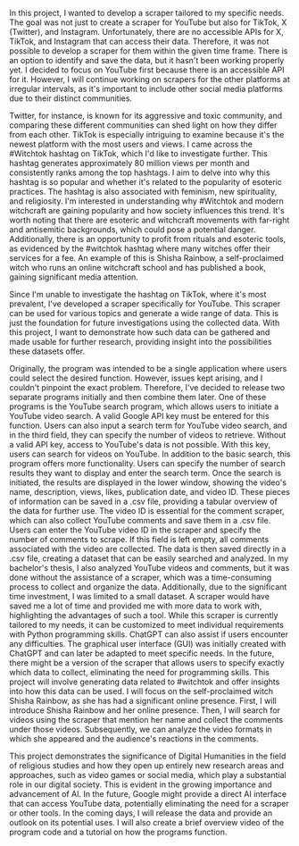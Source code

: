 In this project, I wanted to develop a scraper tailored to my specific needs. The goal was not just to create a scraper for YouTube but also for TikTok, X (Twitter), and Instagram.
Unfortunately, there are no accessible APIs for X, TikTok, and Instagram that can access their data. Therefore, it was not possible to develop a scraper for them within the given time frame.
There is an option to identify and save the data, but it hasn't been working properly yet. I decided to focus on YouTube first because there is an accessible API for it. However, I will continue
working on scrapers for the other platforms at irregular intervals, as it's important to include other social media platforms due to their distinct communities.

Twitter, for instance, is known for its aggressive and toxic community, and comparing these different communities can shed light on how they differ from each other. TikTok is especially intriguing to examine because it's the newest platform with the most users and views. I came across the #Witchtok hashtag on TikTok, which I'd like to investigate further. This hashtag generates approximately 80 million views per month and consistently ranks among the top hashtags. I aim to delve into why this hashtag is so popular and whether it's related to the popularity of esoteric practices. The hashtag is also associated with feminism, new spirituality, and religiosity. I'm interested in understanding why #Witchtok and modern witchcraft are gaining popularity and how society influences this trend. It's worth noting that there are esoteric and witchcraft movements with far-right and antisemitic backgrounds, which could pose a potential danger. Additionally, there is an opportunity to profit from rituals and esoteric tools, as evidenced by the #witchtok hashtag where many witches offer their services for a fee. An example of this is Shisha Rainbow, a self-proclaimed witch who runs an online witchcraft school and has published a book, gaining significant media attention.

Since I'm unable to investigate the hashtag on TikTok, where it's most prevalent, I've developed a scraper specifically for YouTube. This scraper can be used for various topics and generate a wide range of data. This is just the foundation for future investigations using the collected data. With this project, I want to demonstrate how such data can be gathered and made usable for further research, providing insight into the possibilities these datasets offer.

Originally, the program was intended to be a single application where users could select the desired function. However, issues kept arising, and I couldn't pinpoint the exact problem. Therefore, I've decided to release two separate programs initially and then combine them later. One of these programs is the YouTube search program, which allows users to initiate a YouTube video search. A valid Google API key must be entered for this function. Users can also input a search term for YouTube video search, and in the third field, they can specify the number of videos to retrieve. Without a valid API key, access to YouTube's data is not possible. With this key, users can search for videos on YouTube. In addition to the basic search, this program offers more functionality. Users can specify the number of search results they want to display and enter the search term. Once the search is initiated, the results are displayed in the lower window, showing the video's name, description, views, likes, publication date, and video ID. These pieces of information can be saved in a .csv file, providing a tabular overview of the data for further use. The video ID is essential for the comment scraper, which can also collect YouTube comments and save them in a .csv file. Users can enter the YouTube video ID in the scraper and specify the number of comments to scrape. If this field is left empty, all comments associated with the video are collected. The data is then saved directly in a .csv file, creating a dataset that can be easily searched and analyzed. In my bachelor's thesis, I also analyzed YouTube videos and comments, but it was done without the assistance of a scraper, which was a time-consuming process to collect and organize the data. Additionally, due to the significant time investment, I was limited to a small dataset. A scraper would have saved me a lot of time and provided me with more data to work with, highlighting the advantages of such a tool. While this scraper is currently tailored to my needs, it can be customized to meet individual requirements with Python programming skills. ChatGPT can also assist if users encounter any difficulties. The graphical user interface (GUI) was initially created with ChatGPT and can later be adapted to meet specific needs. In the future, there might be a version of the scraper that allows users to specify exactly which data to collect, eliminating the need for programming skills. This project will involve generating data related to #witchtok and offer insights into how this data can be used. I will focus on the self-proclaimed witch Shisha Rainbow, as she has had a significant online presence. First, I will introduce Shisha Rainbow and her online presence. Then, I will search for videos using the scraper that mention her name and collect the comments under those videos. Subsequently, we can analyze the video formats in which she appeared and the audience's reactions in the comments.

This project demonstrates the significance of Digital Humanities in the field of religious studies and how they open up entirely new research areas and approaches, such as video games or social media, which play a substantial role in our digital society. This is evident in the growing importance and advancement of AI. In the future, Google might provide a direct AI interface that can access YouTube data, potentially eliminating the need for a scraper or other tools. In the coming days, I will release the data and provide an outlook on its potential uses. I will also create a brief overview video of the program code and a tutorial on how the programs function.
